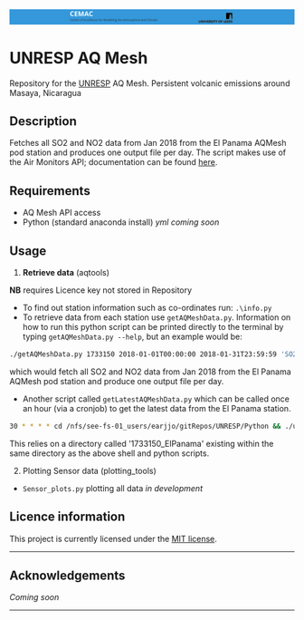 <div align="center">
<a href="https://www.cemac.leeds.ac.uk/">
  <img src="https://github.com/cemac/cemac_generic/blob/master/Images/cemac.png"></a>
  <br>
</div>

# UNRESP AQ Mesh #

Repository for the [UNRESP](https://vumo.cloud/) AQ Mesh. Persistent volcanic emissions around Masaya, Nicaragua

## Description ##

Fetches all SO2 and NO2 data from Jan 2018 from the El Panama AQMesh pod station and produces one output file per day. The script makes use of the Air Monitors API; documentation can be found [here](https://api.airmonitors.net/3.5/documentation?key=D73341AM).


## Requirements ##

* AQ Mesh API access
* Python (standard anaconda install) *yml coming soon*

## Usage ##

1. **Retrieve data** (aqtools)

  **NB** requires Licence key not stored in Repository
  * To find out station information such as co-ordinates run:
  `.\info.py`
  * To retrieve data from each station use `getAQMeshData.py`. Information on how to run this python script can be printed directly to the terminal by typing `getAQMeshData.py --help`, but an example would be:
  ```sh
  ./getAQMeshData.py 1733150 2018-01-01T00:00:00 2018-01-31T23:59:59 'SO2 NO2' daily
  ```
  which would fetch all SO2 and NO2 data from Jan 2018 from the El Panama AQMesh pod station and produce one output file per day.

  * Another script called `getLatestAQMeshData.py` which can be called once an hour (via a cronjob) to get the latest data from the El Panama station.
  ```sh
  30 * * * * cd /nfs/see-fs-01_users/earjjo/gitRepos/UNRESP/Python && ./updateAQMeshData.sh
  ```
  This relies on a directory called '1733150_ElPanama' existing within the same directory as the above shell and python scripts.

2. Plotting Sensor data (plotting_tools)
  * `Sensor_plots.py` plotting all data *in development*


## Licence information ##

This project is currently licensed under the [MIT license](https://choosealicense.com/licenses/mit/).

<hr>

## Acknowledgements ##

*Coming soon*

<hr>
